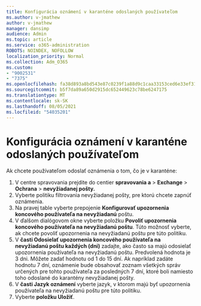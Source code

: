 ```yaml
---
title: Konfigurácia oznámení v karanténe odoslaných používateľom
ms.author: v-jmathew
author: v-jmathew
manager: dansimp
audience: Admin
ms.topic: article
ms.service: o365-administration
ROBOTS: NOINDEX, NOFOLLOW
localization_priority: Normal
ms.collection: Adm_O365
ms.custom:
- "9002531"
- "7375"
ms.openlocfilehash: fa38d893a8bd543e87c0239f1a88d9c1caa33153ced6e33ef31c309be8989e95
ms.sourcegitcommit: b5f7da89a650d2915dc652449623c78be6247175
ms.translationtype: MT
ms.contentlocale: sk-SK
ms.lasthandoff: 08/05/2021
ms.locfileid: "54035201"
---
```

# <a name="configure-quarantine-notifications-sent-to-users"></a>Konfigurácia oznámení v karanténe odoslaných používateľom

Ak chcete používateľom odoslať oznámenia o tom, čo je v karanténe:

1. V centre spravovania prejdite do centier **spravovania a**  >  **Exchange**  >  **Ochrana**  >  **nevyžiadanej pošty.**
2. Vyberte politiku filtrovania nevyžiadanej pošty, pre ktorú chcete zapnúť oznámenia.
3. Na pravej table vyberte prepojenie **Konfigurovať upozornenia koncového používateľa na nevyžiadanú** poštu.
4. V ďalšom dialógovom okne vyberte položku **Povoliť upozornenia koncového používateľa na nevyžiadanú poštu**. Túto možnosť vyberte, ak chcete povoliť upozornenia na nevyžiadanú poštu pre túto politiku.
5. V **časti Odosielať upozornenia koncového používateľa na nevyžiadanú poštu každých (dni)** zadajte, ako často sa majú odosielať upozornenia používateľa na nevyžiadanú poštu. Predvolená hodnota je 3 dni. Môžete zadať hodnotu od 1 do 15 dní. Ak napríklad zadáte hodnotu 7 dní, oznámenie bude obsahovať zoznam všetkých správ určených pre tohto používateľa za posledných 7 dní, ktoré boli namiesto toho odoslané do karantény nevyžiadanej pošty.
6. V **časti Jazyk oznámení** vyberte jazyk, v ktorom majú byť upozornenia používateľa na nevyžiadanú poštu pre túto politiku.
7. Vyberte **položku Uložiť**.
